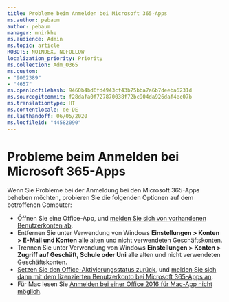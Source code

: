 ```yaml
---
title: Probleme beim Anmelden bei Microsoft 365-Apps
ms.author: pebaum
author: pebaum
manager: mnirkhe
ms.audience: Admin
ms.topic: article
ROBOTS: NOINDEX, NOFOLLOW
localization_priority: Priority
ms.collection: Adm_O365
ms.custom:
- "9002389"
- "4657"
ms.openlocfilehash: 9460b4bd6fd4943cf43b75bba7a6b7deeba6231d
ms.sourcegitcommit: f28dafa0f727870038f72bc904da926daf4ec07b
ms.translationtype: HT
ms.contentlocale: de-DE
ms.lasthandoff: 06/05/2020
ms.locfileid: "44582090"
---
```

# <a name="issues-signing-into-microsoft-365-apps"></a>Probleme beim Anmelden bei Microsoft 365-Apps

Wenn Sie Probleme bei der Anmeldung bei den Microsoft 365-Apps beheben möchten, probieren Sie die folgenden Optionen auf dem betroffenen Computer:

- Öffnen Sie eine Office-App, und [melden Sie sich von vorhandenen Benutzerkonten ab](https://go.microsoft.com/fwlink/?linkid=2114082).
- Entfernen Sie unter Verwendung von Windows **Einstellungen > Konten > E-Mail und Konten** alle alten und nicht verwendeten Geschäftskonten.
- Trennen Sie unter Verwendung von Windows **Einstellungen > Konten > Zugriff auf Geschäft, Schule oder Uni** alle alten und nicht verwendeten Geschäftskonten.
- [Setzen Sie den Office-Aktivierungsstatus zurück](https://docs.microsoft.com/office365/troubleshoot/activation/reset-office-365-proplus-activation-state), und [melden Sie sich dann mit dem lizenzierten Benutzerkonto bei Microsoft 365-Apps an](https://support.office.com/article/sign-in-to-office-b9582171-fd1f-4284-9846-bdd72bb28426).
- Für Mac lesen Sie [Anmelden bei einer Office 2016 für Mac-App nicht möglich](https://docs.microsoft.com/office365/troubleshoot/authentication/sign-in-to-office-2016-for-mac-fail).
